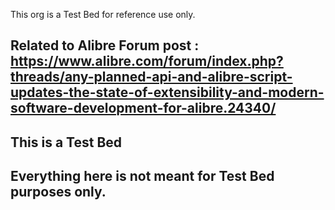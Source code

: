 This org is a Test Bed for reference use only.

## Related to Alibre Forum post : https://www.alibre.com/forum/index.php?threads/any-planned-api-and-alibre-script-updates-the-state-of-extensibility-and-modern-software-development-for-alibre.24340/

## This is a Test Bed
## Everything here is not meant for Test Bed purposes only.
